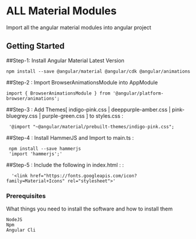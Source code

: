 # ALL Material Modules
  Import all the angular material modules into angular project

## Getting Started

##Step-1: Install Angular Material Latest Version
```
npm install --save @angular/material @angular/cdk @angular/animations
```

##Step-2 : Import BrowserAnimationsModule into AppModule
```
import { BrowserAnimationsModule } from '@angular/platform-browser/animations';
```

##Step-3 : Add Themes[ indigo-pink.css | deeppurple-amber.css | pink-bluegrey.css | purple-green.css ] to styles.css :
```
 '@import "~@angular/material/prebuilt-themes/indigo-pink.css";
```


##Step-4 : Install HammerJS and Import to main.ts :
```
 npm install --save hammerjs
 'import 'hammerjs';'
```


##Step-5 : Include the following in index.html : :
```
  '<link href="https://fonts.googleapis.com/icon?family=Material+Icons" rel="stylesheet">'

```


### Prerequisites

What things you need to install the software and how to install them

```
NodeJS
Npm
Angular Cli
